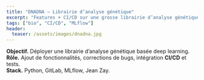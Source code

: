 ```yaml
---
title: "DNADNA — Librairie d’analyse génétique"
excerpt: "Features + CI/CD sur une grosse librairie d’analyse génétique."
tags: ["bio", "CI/CD", "MLflow"]
header:
  teaser: /assets/images/dnadna.jpg
---
```



**Objectif.** Déployer une librairie d’analyse génétique basée deep learning.  
**Rôle.** Ajout de fonctionnalités, corrections de bugs, intégration **CI/CD** et tests.  
**Stack.** Python, GitLab, MLflow, Jean Zay.
